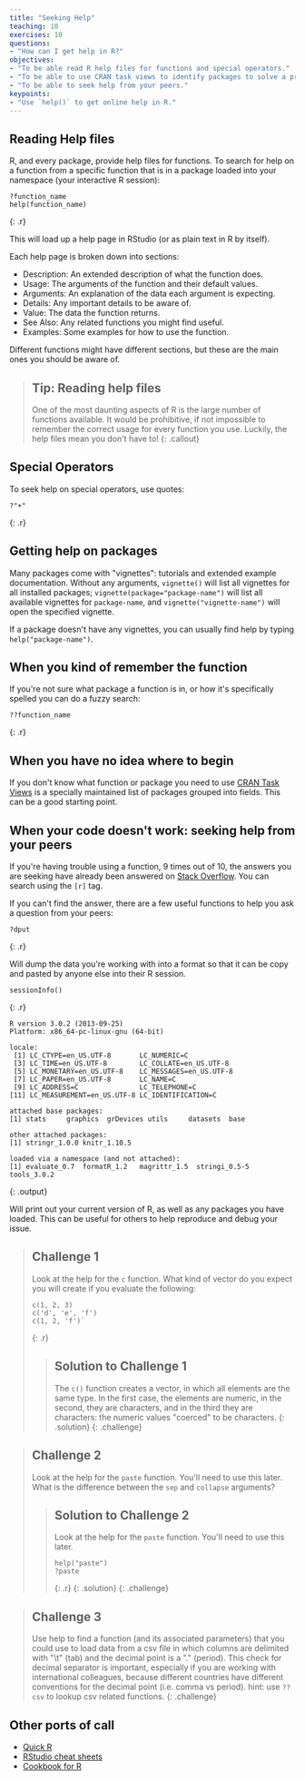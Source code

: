 ```yaml
---
title: "Seeking Help"
teaching: 10
exercises: 10
questions:
- "How can I get help in R?"
objectives:
- "To be able read R help files for functions and special operators."
- "To be able to use CRAN task views to identify packages to solve a problem."
- "To be able to seek help from your peers."
keypoints:
- "Use `help()` to get online help in R."
---
```




## Reading Help files

R, and every package, provide help files for functions. To search for help on a
function from a specific function that is in a package loaded into your
namespace (your interactive R session):


~~~
?function_name
help(function_name)
~~~
{: .r}

This will load up a help page in RStudio (or as plain text in R by itself).

Each help page is broken down into sections:

 - Description: An extended description of what the function does.
 - Usage: The arguments of the function and their default values.
 - Arguments: An explanation of the data each argument is expecting.
 - Details: Any important details to be aware of.
 - Value: The data the function returns.
 - See Also: Any related functions you might find useful.
 - Examples: Some examples for how to use the function.

Different functions might have different sections, but these are the main ones you should be aware of.

> ## Tip: Reading help files
>
> One of the most daunting aspects of R is the large number of functions
> available. It would be prohibitive, if not impossible to remember the
> correct usage for every function you use. Luckily, the help files
> mean you don't have to!
{: .callout}

## Special Operators

To seek help on special operators, use quotes:


~~~
?"+"
~~~
{: .r}

## Getting help on packages

Many packages come with "vignettes": tutorials and extended example documentation.
Without any arguments, `vignette()` will list all vignettes for all installed packages;
`vignette(package="package-name")` will list all available vignettes for
`package-name`, and `vignette("vignette-name")` will open the specified vignette.

If a package doesn't have any vignettes, you can usually find help by typing
`help("package-name")`.

## When you kind of remember the function

If you're not sure what package a function is in, or how it's specifically spelled you can do a fuzzy search:


~~~
??function_name
~~~
{: .r}

## When you have no idea where to begin

If you don't know what function or package you need to use
[CRAN Task Views](http://cran.at.r-project.org/web/views)
is a specially maintained list of packages grouped into
fields. This can be a good starting point.

## When your code doesn't work: seeking help from your peers

If you're having trouble using a function, 9 times out of 10,
the answers you are seeking have already been answered on
[Stack Overflow](http://stackoverflow.com/). You can search using
the `[r]` tag.

If you can't find the answer, there are a few useful functions to
help you ask a question from your peers:


~~~
?dput
~~~
{: .r}

Will dump the data you're working with into a format so that it can
be copy and pasted by anyone else into their R session.


~~~
sessionInfo()
~~~
{: .r}



~~~
R version 3.0.2 (2013-09-25)
Platform: x86_64-pc-linux-gnu (64-bit)

locale:
 [1] LC_CTYPE=en_US.UTF-8       LC_NUMERIC=C              
 [3] LC_TIME=en_US.UTF-8        LC_COLLATE=en_US.UTF-8    
 [5] LC_MONETARY=en_US.UTF-8    LC_MESSAGES=en_US.UTF-8   
 [7] LC_PAPER=en_US.UTF-8       LC_NAME=C                 
 [9] LC_ADDRESS=C               LC_TELEPHONE=C            
[11] LC_MEASUREMENT=en_US.UTF-8 LC_IDENTIFICATION=C       

attached base packages:
[1] stats     graphics  grDevices utils     datasets  base     

other attached packages:
[1] stringr_1.0.0 knitr_1.10.5 

loaded via a namespace (and not attached):
[1] evaluate_0.7  formatR_1.2   magrittr_1.5  stringi_0.5-5 tools_3.0.2  
~~~
{: .output}

Will print out your current version of R, as well as any packages you
have loaded. This can be useful for others to help reproduce and debug
your issue.

> ## Challenge 1
>
> Look at the help for the `c` function. What kind of vector do you
> expect you will create if you evaluate the following:
> 
> ~~~
> c(1, 2, 3)
> c('d', 'e', 'f')
> c(1, 2, 'f')`
> ~~~
> {: .r}
> > ## Solution to Challenge 1
> >
> > The `c()` function creates a vector, in which all elements are the
> > same type. In the first case, the elements are numeric, in the
> > second, they are characters, and in the third they are characters:
> > the numeric values "coerced" to be characters.
> {: .solution}
{: .challenge}

> ## Challenge 2
>
> Look at the help for the `paste` function. You'll need to use this later.
> What is the difference between the `sep` and `collapse` arguments?
>
> > ## Solution to Challenge 2
> >
> > Look at the help for the `paste` function. You'll need to use this later.
> >
> > 
> > ~~~
> > help("paste")
> > ?paste
> > ~~~
> > {: .r}
> {: .solution}
{: .challenge}

> ## Challenge 3
> Use help to find a function (and its associated parameters) that you could
> use to load data from a csv file in which columns are delimited with "\t"
> (tab) and the decimal point is a "." (period). This check for decimal
> separator is important, especially if you are working with international
> colleagues, because different countries have different conventions for the
> decimal point (i.e. comma vs period).
> hint: use `??csv` to lookup csv related functions.
{: .challenge}

## Other ports of call

* [Quick R](http://www.statmethods.net/)
* [RStudio cheat sheets](http://www.rstudio.com/resources/cheatsheets/)
* [Cookbook for R](http://www.cookbook-r.com/)

